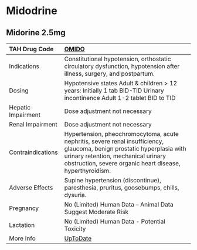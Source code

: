 # Midodrine

## Midorine 2.5mg

| TAH Drug Code      | [OMIDO](https://www.tahsda.org.tw/drugs/hissearch.php?drug_code=OMIDO)                                                                                                                                                     |
|:-------------------|:---------------------------------------------------------------------------------------------------------------------------------------------------------------------------------------------------------------------------|
| Indications        | Constitutional hypotension, orthostatic circulatory dysfunction, hypotension after illness, surgery, and postpartum.                                                                                                       |
| Dosing             | Hypotensive states Adult & children > 12 years: Initially 1 tab BID-TID Urinary incontinence Adult 1-2 tablet BID to TID                                                                                                   |
| Hepatic Impairment | Dose adjustment not necessary                                                                                                                                                                                              |
| Renal Impairment   | Dose adjustment not necessary                                                                                                                                                                                              |
| Contraindications  | Hypertension, pheochromocytoma, acute nephritis, severe renal insufficiency, glaucoma, benign prostatic hyperplasia with urinary retention, mechanical urinary obstruction, severe organic heart disease, hyperthyroidism. |
| Adverse Effects    | Supine hypertension (discontinue), paresthesia, pruritus, goosebumps, chills, dysuria.                                                                                                                                     |
| Pregnancy          | No (Limited) Human Data – Animal Data Suggest Moderate Risk                                                                                                                                                                |
| Lactation          | No (Limited) Human Data - Potential Toxicity                                                                                                                                                                               |
| More Info          | [UpToDate](https://www.uptodate.com/contents/midodrine-drug-information)                                                                                                                                                   |

